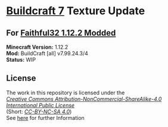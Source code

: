 # [Buildcraft 7](https://www.mod-buildcraft.com/) Texture Update #  
## For [Faithful32 1.12.2 Modded](https://github.com/F32Organization/Faithful32-1.12.2) ##


**Minecraft Version:** 1.12.2  
**Mod:** BuildCraft [all] v7.99.24.3/4  
**Status:** WIP  

## License ##
The work in this repository is licensed under the\
[*Creative Commons Attribution-NonCommercial-ShareAlike-4.0 International Public License*](https://creativecommons.org/licenses/by-nc-sa/4.0)\
(Short: [*CC-BY-NC-SA 4.0*](https://creativecommons.org/licenses/by-nc-sa/4.0))\
See [here](https://creativecommons.org/licenses/by-nc-sa/4.0/legalcode) for further Information
